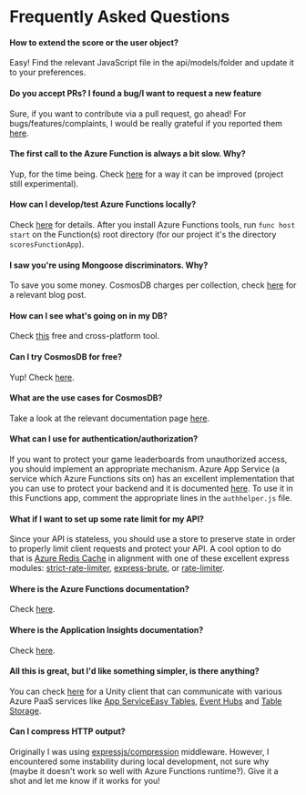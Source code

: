 # Frequently Asked Questions

#### How to extend the score or the user object?
Easy! Find the relevant JavaScript file in the api/models/folder and update it to your preferences.

#### Do you accept PRs? I found a bug/I want to request a new feature
Sure, if you want to contribute via a pull request, go ahead! For bugs/features/complaints, I would be really grateful if you reported them [here](https://github.com/dgkanatsios/AzureFunctionsNodeLeaderboard/issues).

#### The first call to the Azure Function is always a bit slow. Why?
Yup, for the time being. Check [here](https://github.com/Azure/azure-functions-pack) for a way it can be improved (project still experimental).

#### How can I develop/test Azure Functions locally?
Check [here](https://docs.microsoft.com/en-us/azure/azure-functions/functions-run-local) for details. After you install Azure Functions tools, run `func host start` on the Function(s) root directory (for our project it's the directory `scoresFunctionApp`).

#### I saw you're using Mongoose discriminators. Why?
To save you some money. CosmosDB charges per collection, check [here](https://anthonychu.ca/post/cosmos-db-mongoose-discriminators/) for a relevant blog post.

#### How can I see what's going on in my DB?
Check [this](https://azure.microsoft.com/en-us/features/storage-explorer/) free and cross-platform tool.

#### Can I try CosmosDB for free?
Yup! Check [here](https://azure.microsoft.com/en-us/try/cosmosdb/).

#### What are the use cases for CosmosDB?
Take a look at the relevant documentation page [here](https://docs.microsoft.com/en-us/azure/cosmos-db/use-cases).

#### What can I use for authentication/authorization?
If you want to protect your game leaderboards from unauthorized access, you should implement an appropriate mechanism. Azure App Service (a service which Azure Functions sits on) has an excellent implementation that you can use to protect your backend and it is documented [here](https://docs.microsoft.com/en-us/azure/app-service/app-service-authentication-overview). To use it in this Functions app, comment the appropriate lines in the `authhelper.js` file.

#### What if I want to set up some rate limit for my API?
Since your API is stateless, you should use a store to preserve state in order to properly limit client requests and protect your API. A cool option to do that is [Azure Redis Cache](https://azure.microsoft.com/en-us/services/cache/) in alignment with one of these excellent express modules: [strict-rate-limiter](https://www.npmjs.com/package/strict-rate-limiter), [express-brute](https://www.npmjs.com/package/express-brute), or [rate-limiter](https://www.npmjs.com/package/express-limiter).

#### Where is the Azure Functions documentation?
Check [here](https://docs.microsoft.com/en-us/azure/azure-functions/).

#### Where is the Application Insights documentation?
Check [here](https://docs.microsoft.com/en-us/azure/application-insights/).

#### All this is great, but I'd like something simpler, is there anything?
You can check [here](https://github.com/dgkanatsios/AzureServicesForUnity) for a Unity client that can communicate with various Azure PaaS services like [App ServiceEasy Tables](https://blog.xamarin.com/getting-started-azure-mobile-apps-easy-tables/), [Event Hubs](https://docs.microsoft.com/en-us/azure/event-hubs/event-hubs-what-is-event-hubs) and [Table Storage](https://azure.microsoft.com/en-us/services/storage/tables/).

#### Can I compress HTTP output?
Originally I was using [expressjs/compression](https://github.com/expressjs/compression) middleware. However, I encountered some instability during local development, not sure why (maybe it doesn't work so well with Azure Functions runtime?). Give it a shot and let me know if it works for you!